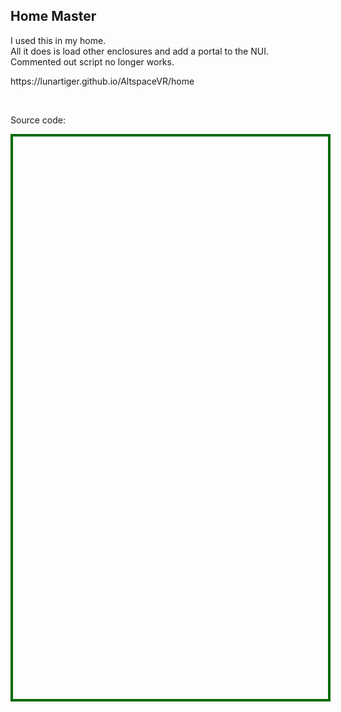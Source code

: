 <h2>Home Master</h2>
<p>I used this in my home.<br>All it does is load other enclosures and add a portal to the NUI.<br>Commented out script no longer works.</p>
<p><a href="https://lunartiger.github.io/AltspaceVR/home" style="text-decoration:none">https://lunartiger.github.io/AltspaceVR/home</a></p>
<br>
<p>Source code:</p>
<div id='rawfile' style="border: 0;max-width:100%;max-height:95%;height:900px;width:705px;display: inline-block;">
	<pre id="thePre" style="text-align:left; background:transparent; color: green;max-width:100%;max-height:100%;height:900px;width:705px;border: 4px solid #006900;margin: auto;overflow: scroll;display: block;"></pre>
</div>
<hr style="height:50px; visibility:hidden;" />
<script>
fetch('https://raw.githubusercontent.com/LunarTiger/AltspaceVR/master/home/index.html')
.then(body=>body.text())
.then(body=>{document.getElementById('thePre').innerText = body;})
</script>
